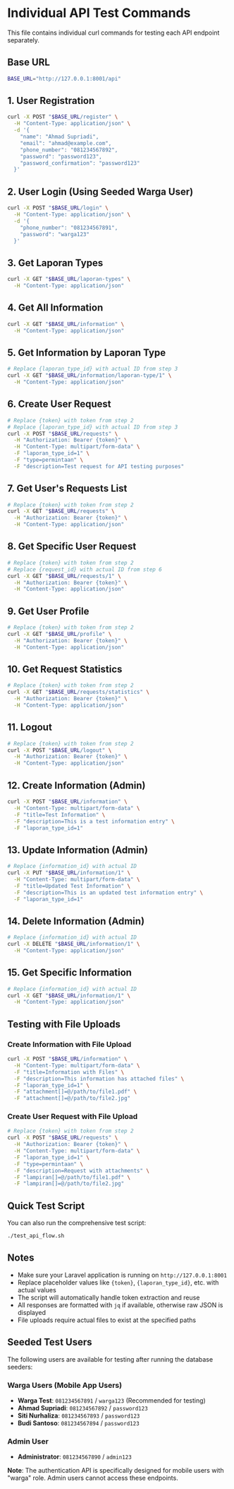 # Individual API Test Commands

This file contains individual curl commands for testing each API endpoint separately.

## Base URL
```bash
BASE_URL="http://127.0.0.1:8001/api"
```

## 1. User Registration
```bash
curl -X POST "$BASE_URL/register" \
  -H "Content-Type: application/json" \
  -d '{
    "name": "Ahmad Supriadi",
    "email": "ahmad@example.com",
    "phone_number": "081234567892",
    "password": "password123",
    "password_confirmation": "password123"
  }'
```

## 2. User Login (Using Seeded Warga User)
```bash
curl -X POST "$BASE_URL/login" \
  -H "Content-Type: application/json" \
  -d '{
    "phone_number": "081234567891",
    "password": "warga123"
  }'
```

## 3. Get Laporan Types
```bash
curl -X GET "$BASE_URL/laporan-types" \
  -H "Content-Type: application/json"
```

## 4. Get All Information
```bash
curl -X GET "$BASE_URL/information" \
  -H "Content-Type: application/json"
```

## 5. Get Information by Laporan Type
```bash
# Replace {laporan_type_id} with actual ID from step 3
curl -X GET "$BASE_URL/information/laporan-type/1" \
  -H "Content-Type: application/json"
```

## 6. Create User Request
```bash
# Replace {token} with token from step 2
# Replace {laporan_type_id} with actual ID from step 3
curl -X POST "$BASE_URL/requests" \
  -H "Authorization: Bearer {token}" \
  -H "Content-Type: multipart/form-data" \
  -F "laporan_type_id=1" \
  -F "type=permintaan" \
  -F "description=Test request for API testing purposes"
```

## 7. Get User's Requests List
```bash
# Replace {token} with token from step 2
curl -X GET "$BASE_URL/requests" \
  -H "Authorization: Bearer {token}" \
  -H "Content-Type: application/json"
```

## 8. Get Specific User Request
```bash
# Replace {token} with token from step 2
# Replace {request_id} with actual ID from step 6
curl -X GET "$BASE_URL/requests/1" \
  -H "Authorization: Bearer {token}" \
  -H "Content-Type: application/json"
```

## 9. Get User Profile
```bash
# Replace {token} with token from step 2
curl -X GET "$BASE_URL/profile" \
  -H "Authorization: Bearer {token}" \
  -H "Content-Type: application/json"
```

## 10. Get Request Statistics
```bash
# Replace {token} with token from step 2
curl -X GET "$BASE_URL/requests/statistics" \
  -H "Authorization: Bearer {token}" \
  -H "Content-Type: application/json"
```

## 11. Logout
```bash
# Replace {token} with token from step 2
curl -X POST "$BASE_URL/logout" \
  -H "Authorization: Bearer {token}" \
  -H "Content-Type: application/json"
```

## 12. Create Information (Admin)
```bash
curl -X POST "$BASE_URL/information" \
  -H "Content-Type: multipart/form-data" \
  -F "title=Test Information" \
  -F "description=This is a test information entry" \
  -F "laporan_type_id=1"
```

## 13. Update Information (Admin)
```bash
# Replace {information_id} with actual ID
curl -X PUT "$BASE_URL/information/1" \
  -H "Content-Type: multipart/form-data" \
  -F "title=Updated Test Information" \
  -F "description=This is an updated test information entry" \
  -F "laporan_type_id=1"
```

## 14. Delete Information (Admin)
```bash
# Replace {information_id} with actual ID
curl -X DELETE "$BASE_URL/information/1" \
  -H "Content-Type: application/json"
```

## 15. Get Specific Information
```bash
# Replace {information_id} with actual ID
curl -X GET "$BASE_URL/information/1" \
  -H "Content-Type: application/json"
```

## Testing with File Uploads

### Create Information with File Upload
```bash
curl -X POST "$BASE_URL/information" \
  -H "Content-Type: multipart/form-data" \
  -F "title=Information with Files" \
  -F "description=This information has attached files" \
  -F "laporan_type_id=1" \
  -F "attachment[]=@/path/to/file1.pdf" \
  -F "attachment[]=@/path/to/file2.jpg"
```

### Create User Request with File Upload
```bash
# Replace {token} with token from step 2
curl -X POST "$BASE_URL/requests" \
  -H "Authorization: Bearer {token}" \
  -H "Content-Type: multipart/form-data" \
  -F "laporan_type_id=1" \
  -F "type=permintaan" \
  -F "description=Request with attachments" \
  -F "lampiran[]=@/path/to/file1.pdf" \
  -F "lampiran[]=@/path/to/file2.jpg"
```

## Quick Test Script

You can also run the comprehensive test script:

```bash
./test_api_flow.sh
```

## Notes

- Make sure your Laravel application is running on `http://127.0.0.1:8001`
- Replace placeholder values like `{token}`, `{laporan_type_id}`, etc. with actual values
- The script will automatically handle token extraction and reuse
- All responses are formatted with `jq` if available, otherwise raw JSON is displayed
- File uploads require actual files to exist at the specified paths

## Seeded Test Users

The following users are available for testing after running the database seeders:

### Warga Users (Mobile App Users)
- **Warga Test**: `081234567891` / `warga123` (Recommended for testing)
- **Ahmad Supriadi**: `081234567892` / `password123`
- **Siti Nurhaliza**: `081234567893` / `password123`
- **Budi Santoso**: `081234567894` / `password123`

### Admin User
- **Administrator**: `081234567890` / `admin123`

**Note**: The authentication API is specifically designed for mobile users with "warga" role. Admin users cannot access these endpoints. 